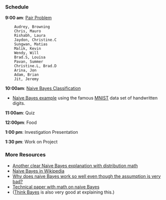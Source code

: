### Schedule

**9:00 am**: [Pair Problem](pair_knn.md)

		Audrey, Browning
		Chris, Mauro
		Rishabh, Laura
		Jaydon, Christine.C
		Sungwan, Matias
		Malik, Kevin
		Wendy, Will
		Brad.S, Louisa
		Pavan, Summer
		Christine.L, Brad.D
		Arina, Jon
		Adam, Brian
		Jit, Jeremy

**10:00am**: [Naive Bayes Classification](Naive_Bayes.pdf)

 * [Naive Bayes example](Naive_Bayes_Digits_Example.ipynb) using the famous [MNIST](http://yann.lecun.com/exdb/mnist/) data set of handwritten digits.

**11:00am**: Quiz

**12:00pm**: Food

**1:00 pm**: Investigation Presentation

**1:30 pm**: Work on Project

### More Resources

 * [Another clear Naive Bayes explanation with distribution math](http://www.statsoft.com/Textbook/Naive-Bayes-Classifier)
 * [Naive Bayes in Wikipedia](http://en.wikipedia.org/wiki/Naive_Bayes_classifier)
 * [Why does naive Bayes work so well even though the assumption is very bad?](http://venus.unive.it/romanaz/complstat/hand_naive_bayes.pdf)
 * [Technical paper with math on naive Bayes](http://www.cs.iastate.edu/~honavar/bayes-lewis.pdf)
 * ([Think Bayes](http://www.greenteapress.com/thinkbayes/thinkbayes.pdf) is also very good at explaining this.)

